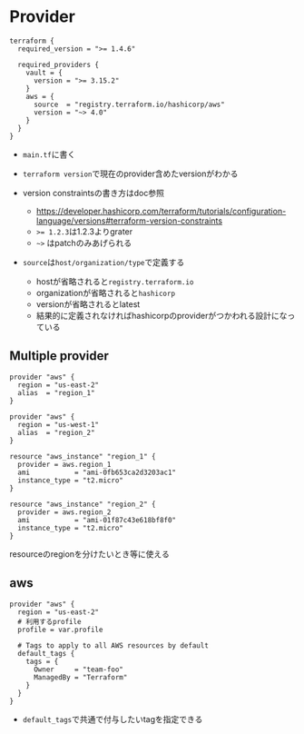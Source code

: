 # Provider

```hcl
terraform {
  required_version = ">= 1.4.6"

  required_providers {
    vault = {
      version = ">= 3.15.2"  
    }
    aws = {
      source  = "registry.terraform.io/hashicorp/aws"
      version = "~> 4.0"
    }
  }
}
```


* `main.tf`に書く
* `terraform version`で現在のprovider含めたversionがわかる
* version constraintsの書き方はdoc参照
  * https://developer.hashicorp.com/terraform/tutorials/configuration-language/versions#terraform-version-constraints
  * `>= 1.2.3`は1.2.3よりgrater
  * `~>` はpatchのみあげられる

* `source`は`host/organization/type`で定義する
  * hostが省略されると`registry.terraform.io`
  * organizationが省略されると`hashicorp`
  * versionが省略されるとlatest
  * 結果的に定義されなければhashicorpのproviderがつかわれる設計になっている

## Multiple provider

```hcl
provider "aws" {
  region = "us-east-2"
  alias  = "region_1"
}

provider "aws" {
  region = "us-west-1"
  alias  = "region_2"
}

resource "aws_instance" "region_1" {
  provider = aws.region_1
  ami           = "ami-0fb653ca2d3203ac1"
  instance_type = "t2.micro"
}

resource "aws_instance" "region_2" {
  provider = aws.region_2
  ami           = "ami-01f87c43e618bf8f0"
  instance_type = "t2.micro"
}
```

resourceのregionを分けたいとき等に使える
 
## aws

```hcl
provider "aws" {
  region = "us-east-2"
  # 利用するprofile
  profile = var.profile

  # Tags to apply to all AWS resources by default
  default_tags {
    tags = {
      Owner     = "team-foo"
      ManagedBy = "Terraform"
    }
  }
}
```

* `default_tags`で共通で付与したいtagを指定できる